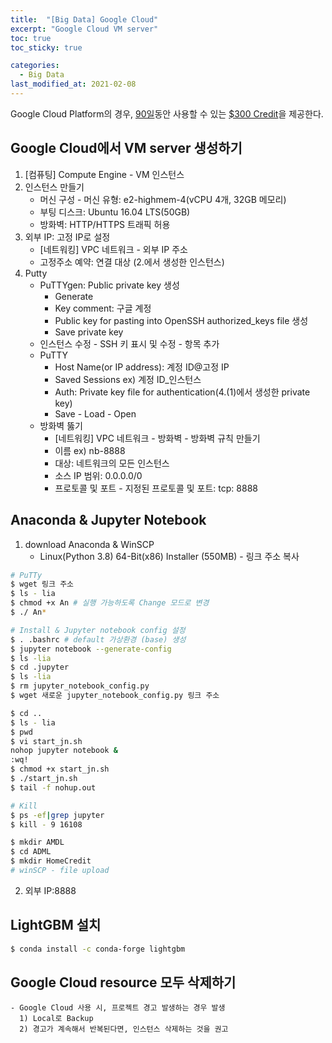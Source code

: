 ```yaml
---
title:  "[Big Data] Google Cloud"
excerpt: "Google Cloud VM server"
toc: true
toc_sticky: true

categories:
  - Big Data
last_modified_at: 2021-02-08
---
```


Google Cloud Platform의 경우, <u>90일</u>동안 사용할 수 있는 <u>$300 Credit</u>을 제공한다.

## Google Cloud에서 VM server 생성하기
1. [컴퓨팅] Compute Engine - VM 인스턴스
2. 인스턴스 만들기
    - 머신 구성 - 머신 유형: e2-highmem-4(vCPU 4개, 32GB 메모리)
    - 부팅 디스크: Ubuntu 16.04 LTS(50GB)
    - 방화벽: HTTP/HTTPS 트래픽 허용
3. 외부 IP: 고정 IP로 설정
    - [네트워킹] VPC 네트워크 - 외부 IP 주소
    - 고정주소 예약: 연결 대상 (2.에서 생성한 인스턴스)
4. Putty
    - PuTTYgen: Public private key 생성
        - Generate
        - Key comment: 구글 계정
        - Public key for pasting into OpenSSH authorized_keys file 생성
        - Save private key
    - 인스턴스 수정 - SSH 키 표시 및 수정 - 항목 추가
    - PuTTY
        - Host Name(or IP address): 계정 ID@고정 IP
        - Saved Sessions ex) 계정 ID_인스턴스
        - Auth: Private key file for authentication(4.(1)에서 생성한 private key)
        - Save - Load - Open
    - 방화벽 뚫기
        - [네트워킹] VPC 네트워크 - 방화벽 - 방화벽 규칙 만들기
        - 이름 ex) nb-8888
        - 대상: 네트워크의 모든 인스턴스
        - 소스 IP 범위: 0.0.0.0/0
        - 프로토콜 및 포트 - 지정된 프로토콜 및 포트: tcp: 8888

## Anaconda & Jupyter Notebook
1. download Anaconda & WinSCP
    - Linux(Python 3.8) 64-Bit(x86) Installer (550MB) - 링크 주소 복사
```bash
# PuTTy
$ wget 링크 주소
$ ls - lia
$ chmod +x An # 실행 가능하도록 Change 모드로 변경
$ ./ An*

# Install & Jupyter notebook config 설정
$ . .bashrc # default 가상환경 (base) 생성
$ jupyter notebook --generate-config
$ ls -lia
$ cd .jupyter
$ ls -lia
$ rm jupyter_notebook_config.py
$ wget 새로운 jupyter_notebook_config.py 링크 주소

$ cd ..
$ ls - lia
$ pwd
$ vi start_jn.sh
nohop jupyter notebook &
:wq!
$ chmod +x start_jn.sh
$ ./start_jn.sh
$ tail -f nohup.out

# Kill
$ ps -ef|grep jupyter
$ kill - 9 16108

$ mkdir AMDL
$ cd ADML
$ mkdir HomeCredit
# winSCP - file upload
```
2. 외부 IP:8888

## LightGBM 설치
```bash
$ conda install -c conda-forge lightgbm
```

## Google Cloud resource 모두 삭제하기
    - Google Cloud 사용 시, 프로젝트 경고 발생하는 경우 발생
      1) Local로 Backup
      2) 경고가 계속해서 반복된다면, 인스턴스 삭제하는 것을 권고
